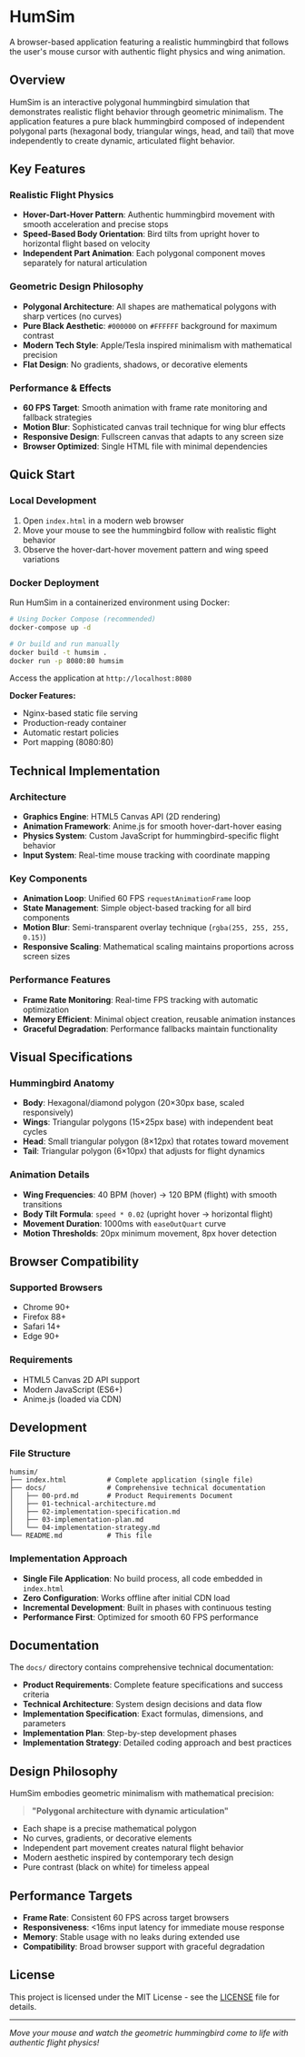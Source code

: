 # HumSim

A browser-based application featuring a realistic hummingbird that follows the user's mouse cursor with authentic flight physics and wing animation.

## Overview

HumSim is an interactive polygonal hummingbird simulation that demonstrates realistic flight behavior through geometric minimalism. The application features a pure black hummingbird composed of independent polygonal parts (hexagonal body, triangular wings, head, and tail) that move independently to create dynamic, articulated flight behavior.

## Key Features

### Realistic Flight Physics
- **Hover-Dart-Hover Pattern**: Authentic hummingbird movement with smooth acceleration and precise stops
- **Speed-Based Body Orientation**: Bird tilts from upright hover to horizontal flight based on velocity
- **Independent Part Animation**: Each polygonal component moves separately for natural articulation

### Geometric Design Philosophy
- **Polygonal Architecture**: All shapes are mathematical polygons with sharp vertices (no curves)
- **Pure Black Aesthetic**: `#000000` on `#FFFFFF` background for maximum contrast
- **Modern Tech Style**: Apple/Tesla inspired minimalism with mathematical precision
- **Flat Design**: No gradients, shadows, or decorative elements

### Performance & Effects
- **60 FPS Target**: Smooth animation with frame rate monitoring and fallback strategies
- **Motion Blur**: Sophisticated canvas trail technique for wing blur effects
- **Responsive Design**: Fullscreen canvas that adapts to any screen size
- **Browser Optimized**: Single HTML file with minimal dependencies

## Quick Start

### Local Development
1. Open `index.html` in a modern web browser
2. Move your mouse to see the hummingbird follow with realistic flight behavior
3. Observe the hover-dart-hover movement pattern and wing speed variations

### Docker Deployment
Run HumSim in a containerized environment using Docker:

```bash
# Using Docker Compose (recommended)
docker-compose up -d

# Or build and run manually
docker build -t humsim .
docker run -p 8080:80 humsim
```

Access the application at `http://localhost:8080`

**Docker Features:**
- Nginx-based static file serving
- Production-ready container
- Automatic restart policies
- Port mapping (8080:80)

## Technical Implementation

### Architecture
- **Graphics Engine**: HTML5 Canvas API (2D rendering)
- **Animation Framework**: Anime.js for smooth hover-dart-hover easing
- **Physics System**: Custom JavaScript for hummingbird-specific flight behavior
- **Input System**: Real-time mouse tracking with coordinate mapping

### Key Components
- **Animation Loop**: Unified 60 FPS `requestAnimationFrame` loop
- **State Management**: Simple object-based tracking for all bird components
- **Motion Blur**: Semi-transparent overlay technique (`rgba(255, 255, 255, 0.15)`)
- **Responsive Scaling**: Mathematical scaling maintains proportions across screen sizes

### Performance Features
- **Frame Rate Monitoring**: Real-time FPS tracking with automatic optimization
- **Memory Efficient**: Minimal object creation, reusable animation instances
- **Graceful Degradation**: Performance fallbacks maintain functionality

## Visual Specifications

### Hummingbird Anatomy
- **Body**: Hexagonal/diamond polygon (20×30px base, scaled responsively)
- **Wings**: Triangular polygons (15×25px base) with independent beat cycles
- **Head**: Small triangular polygon (8×12px) that rotates toward movement
- **Tail**: Triangular polygon (6×10px) that adjusts for flight dynamics

### Animation Details
- **Wing Frequencies**: 40 BPM (hover) → 120 BPM (flight) with smooth transitions
- **Body Tilt Formula**: `speed * 0.02` (upright hover → horizontal flight)
- **Movement Duration**: 1000ms with `easeOutQuart` curve
- **Motion Thresholds**: 20px minimum movement, 8px hover detection

## Browser Compatibility

### Supported Browsers
- Chrome 90+
- Firefox 88+
- Safari 14+
- Edge 90+

### Requirements
- HTML5 Canvas 2D API support
- Modern JavaScript (ES6+)
- Anime.js (loaded via CDN)

## Development

### File Structure
```
humsim/
├── index.html          # Complete application (single file)
├── docs/               # Comprehensive technical documentation
│   ├── 00-prd.md       # Product Requirements Document
│   ├── 01-technical-architecture.md
│   ├── 02-implementation-specification.md
│   ├── 03-implementation-plan.md
│   └── 04-implementation-strategy.md
└── README.md           # This file
```

### Implementation Approach
- **Single File Application**: No build process, all code embedded in `index.html`
- **Zero Configuration**: Works offline after initial CDN load
- **Incremental Development**: Built in phases with continuous testing
- **Performance First**: Optimized for smooth 60 FPS performance

## Documentation

The `docs/` directory contains comprehensive technical documentation:

- **Product Requirements**: Complete feature specifications and success criteria
- **Technical Architecture**: System design decisions and data flow
- **Implementation Specification**: Exact formulas, dimensions, and parameters
- **Implementation Plan**: Step-by-step development phases
- **Implementation Strategy**: Detailed coding approach and best practices

## Design Philosophy

HumSim embodies geometric minimalism with mathematical precision:

> **"Polygonal architecture with dynamic articulation"**

- Each shape is a precise mathematical polygon
- No curves, gradients, or decorative elements
- Independent part movement creates natural flight behavior
- Modern aesthetic inspired by contemporary tech design
- Pure contrast (black on white) for timeless appeal

## Performance Targets

- **Frame Rate**: Consistent 60 FPS across target browsers
- **Responsiveness**: <16ms input latency for immediate mouse response
- **Memory**: Stable usage with no leaks during extended use
- **Compatibility**: Broad browser support with graceful degradation

## License

This project is licensed under the MIT License - see the [LICENSE](LICENSE) file for details.

---

*Move your mouse and watch the geometric hummingbird come to life with authentic flight physics!*